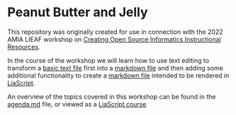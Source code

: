 # Peanut Butter and Jelly

This repository was originally created for use in connection with the 2022 AMIA LIEAF workshop on [Creating Open Source Informatics Instructional Resources](https://github.com/arcus/LIEAF2022_workshop/tree/joy-github).

In the course of the workshop we will learn how to use text editing to transform a [basic text file](PBJ_text.txt) first into a [markdown file](PBJ_markdown.md) and then adding some additional functionality to create a [markdown file](PBJ_liascript.md) intended to be rendered in [LiaScript](liascript.github.io).

An overview of the topics covered in this workshop can be found in the [agenda.md](agenda.md) file, or viewed as a [LiaScript course](https://liascript.github.io/course/?https://raw.githubusercontent.com/arcus/PBJ/main/agenda.md#1) 
